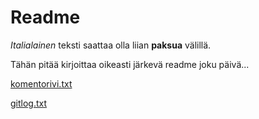 # Readme
*Italialainen* teksti saattaa olla liian __paksua__ välillä. 

Tähän pitää kirjoittaa oikeasti järkevä readme joku päivä...

[komentorivi.txt](https://github.com/alkerfin/otm-harjoitustyo/blob/master/laskarit/viikko1/komentorivi.txt)

[gitlog.txt](https://github.com/alkerfin/otm-harjoitustyo/blob/master/laskarit/viikko1/gitlog.txt)
